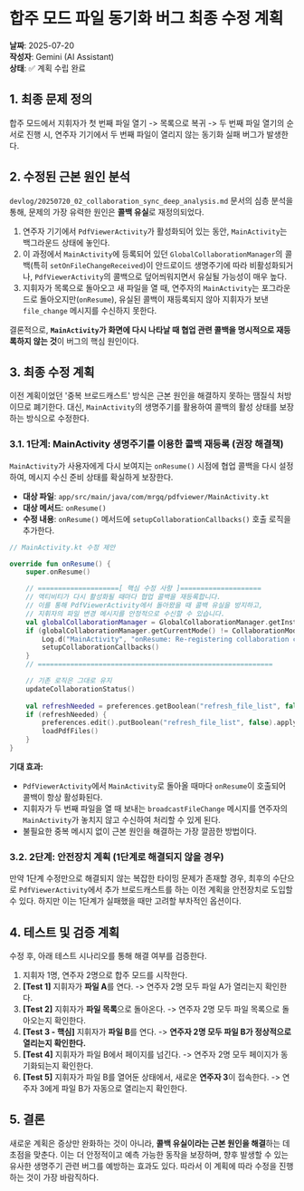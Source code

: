 # 합주 모드 파일 동기화 버그 최종 수정 계획

**날짜**: 2025-07-20  
**작성자**: Gemini (AI Assistant)  
**상태**: ✅ 계획 수립 완료

## 1. 최종 문제 정의

합주 모드에서 지휘자가 첫 번째 파일 열기 -> 목록으로 복귀 -> 두 번째 파일 열기의 순서로 진행 시, 연주자 기기에서 두 번째 파일이 열리지 않는 동기화 실패 버그가 발생한다.

## 2. 수정된 근본 원인 분석

`devlog/20250720_02_collaboration_sync_deep_analysis.md` 문서의 심층 분석을 통해, 문제의 가장 유력한 원인은 **콜백 유실**로 재정의되었다.

1.  연주자 기기에서 `PdfViewerActivity`가 활성화되어 있는 동안, `MainActivity`는 백그라운드 상태에 놓인다.
2.  이 과정에서 `MainActivity`에 등록되어 있던 `GlobalCollaborationManager`의 콜백(특히 `setOnFileChangeReceived`)이 안드로이드 생명주기에 따라 비활성화되거나, `PdfViewerActivity`의 콜백으로 덮어씌워지면서 유실될 가능성이 매우 높다.
3.  지휘자가 목록으로 돌아오고 새 파일을 열 때, 연주자의 `MainActivity`는 포그라운드로 돌아오지만(`onResume`), 유실된 콜백이 재등록되지 않아 지휘자가 보낸 `file_change` 메시지를 수신하지 못한다.

결론적으로, **`MainActivity`가 화면에 다시 나타날 때 협업 관련 콜백을 명시적으로 재등록하지 않는 것**이 버그의 핵심 원인이다.

## 3. 최종 수정 계획

이전 계획이었던 '중복 브로드캐스트' 방식은 근본 원인을 해결하지 못하는 땜질식 처방이므로 폐기한다. 대신, `MainActivity`의 생명주기를 활용하여 콜백의 활성 상태를 보장하는 방식으로 수정한다.

### 3.1. 1단계: MainActivity 생명주기를 이용한 콜백 재등록 (권장 해결책)

`MainActivity`가 사용자에게 다시 보여지는 `onResume()` 시점에 협업 콜백을 다시 설정하여, 메시지 수신 준비 상태를 확실하게 보장한다.

*   **대상 파일**: `app/src/main/java/com/mrgq/pdfviewer/MainActivity.kt`
*   **대상 메서드**: `onResume()`
*   **수정 내용**: `onResume()` 메서드에 `setupCollaborationCallbacks()` 호출 로직을 추가한다.

```kotlin
// MainActivity.kt 수정 제안

override fun onResume() {
    super.onResume()

    // ====================[ 핵심 수정 사항 ]====================
    // 액티비티가 다시 활성화될 때마다 협업 콜백을 재등록합니다.
    // 이를 통해 PdfViewerActivity에서 돌아왔을 때 콜백 유실을 방지하고,
    // 지휘자의 파일 변경 메시지를 안정적으로 수신할 수 있습니다.
    val globalCollaborationManager = GlobalCollaborationManager.getInstance()
    if (globalCollaborationManager.getCurrentMode() != CollaborationMode.NONE) {
        Log.d("MainActivity", "onResume: Re-registering collaboration callbacks.")
        setupCollaborationCallbacks()
    }
    // ==========================================================

    // 기존 로직은 그대로 유지
    updateCollaborationStatus()
    
    val refreshNeeded = preferences.getBoolean("refresh_file_list", false)
    if (refreshNeeded) {
        preferences.edit().putBoolean("refresh_file_list", false).apply()
        loadPdfFiles()
    }
}
```

**기대 효과:**
*   `PdfViewerActivity`에서 `MainActivity`로 돌아올 때마다 `onResume`이 호출되어 콜백이 항상 활성화된다.
*   지휘자가 두 번째 파일을 열 때 보내는 `broadcastFileChange` 메시지를 연주자의 `MainActivity`가 놓치지 않고 수신하여 처리할 수 있게 된다.
*   불필요한 중복 메시지 없이 근본 원인을 해결하는 가장 깔끔한 방법이다.

### 3.2. 2단계: 안전장치 계획 (1단계로 해결되지 않을 경우)

만약 1단계 수정만으로 해결되지 않는 복잡한 타이밍 문제가 존재할 경우, 최후의 수단으로 `PdfViewerActivity`에서 추가 브로드캐스트를 하는 이전 계획을 안전장치로 도입할 수 있다. 하지만 이는 1단계가 실패했을 때만 고려할 부차적인 옵션이다.

## 4. 테스트 및 검증 계획

수정 후, 아래 테스트 시나리오를 통해 해결 여부를 검증한다.

1.  지휘자 1명, 연주자 2명으로 합주 모드를 시작한다.
2.  **[Test 1]** 지휘자가 **파일 A**를 연다. -> 연주자 2명 모두 파일 A가 열리는지 확인한다.
3.  **[Test 2]** 지휘자가 **파일 목록**으로 돌아온다. -> 연주자 2명 모두 파일 목록으로 돌아오는지 확인한다.
4.  **[Test 3 - 핵심]** 지휘자가 **파일 B**를 연다. -> **연주자 2명 모두 파일 B가 정상적으로 열리는지 확인한다.**
5.  **[Test 4]** 지휘자가 파일 B에서 페이지를 넘긴다. -> 연주자 2명 모두 페이지가 동기화되는지 확인한다.
6.  **[Test 5]** 지휘자가 파일 B를 열어둔 상태에서, 새로운 **연주자 3**이 접속한다. -> 연주자 3에게 파일 B가 자동으로 열리는지 확인한다.

## 5. 결론

새로운 계획은 증상만 완화하는 것이 아니라, **콜백 유실이라는 근본 원인을 해결**하는 데 초점을 맞춘다. 이는 더 안정적이고 예측 가능한 동작을 보장하며, 향후 발생할 수 있는 유사한 생명주기 관련 버그를 예방하는 효과도 있다. 따라서 이 계획에 따라 수정을 진행하는 것이 가장 바람직하다.
